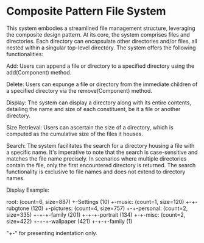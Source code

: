 # Composite Pattern File System
 
This system embodies a streamlined file management structure, leveraging the composite design pattern. At its core, the system comprises files and directories. Each directory can encapsulate other directories and/or files, all nested within a singular top-level directory. The system offers the following functionalities:

Add: Users can append a file or directory to a specified directory using the add(Component) method.

Delete: Users can expunge a file or directory from the immediate children of a specified directory via the remove(Component) method.

Display: The system can display a directory along with its entire contents, detailing the name and size of each constituent, be it a file or another directory.

Size Retrieval: Users can ascertain the size of a directory, which is computed as the cumulative size of the files it houses.

Search: The system facilitates the search for a directory housing a file with a specific name. It's imperative to note that the search is case-sensitive and matches the file name precisely. In scenarios where multiple directories contain the file, only the first encountered directory is returned. The search functionality is exclusive to file names and does not extend to directory names.

Display Example:

root: (count=6, size=887)
+-Settings (10)
+-music: (count=1, size=120)
+-+-rubgtone (120)
+-pictures: (count=4, size=757)
+-+-personal: (count=2, size=335)
+-+-+-family (201)
+-+-+-portrait (134)
+-+-misc: (count=2, size=422)
+-+-+-wallpaper (421)
+-+-+-family (1)

"+-" for presenting indentation only.

